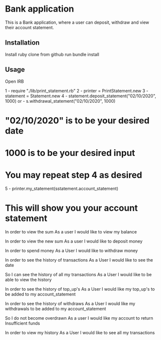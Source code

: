 # Bank application

This is a Bank application, where a user can deposit,
withdraw and view their account statement.

## Installation
Install ruby
clone from github
run bundle install


## Usage

Open IRB

1 - require "./lib/print_statement.rb"
2 - printer = PrintStatement.new
3 - statement = Statement.new
4 - statement.deposit_statement("02/10/2020", 1000)
or - s.withdrawal_statement("02/10/2020", 1000)
# "02/10/2020" is to be your desired date
# 1000 is to be your desired input
# You may repeat step 4 as desired
5 - printer.my_statement(sstatement.account_statement)
# This will show you your account statement


In order to view the sum
As a user
I would like to view my balance

In order to view the new sum
As a user
I would like to deposit money

In order to spend money
As a User
I would like to withdraw money

In order to see the history of transactions
As a User
I would like to see the date

So I can see the history of all my transactions
As a User
I would like to be able to view the history

In order to see the history of top_up's
As a User
I would like my top_up's to be added to my account_statement

In order to see the history of withdraws
As a User
I would like my withdrawals to be added to my account_statement

So I do not become overdrawn
As a user
I would like my account to return Insufficient funds

In order to view my history
As a User
I would like to see all my transactions
